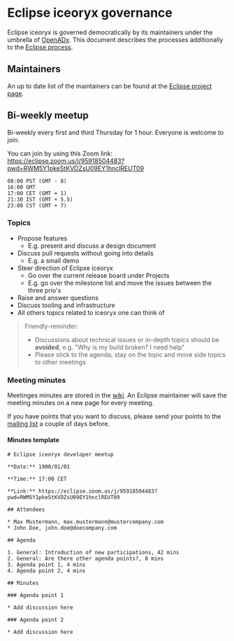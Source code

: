 # Eclipse iceoryx governance

Eclipse iceoryx is governed democratically by its maintainers under the umbrella of [OpenADx](https://openadx.eclipse.org/).
This document describes the processes additionally to the [Eclipse process](https://www.eclipse.org/projects/handbook/).

## Maintainers

An up to date list of the maintainers can be found at the [Eclipse project page](https://projects.eclipse.org/projects/technology.iceoryx/who).

## Bi-weekly meetup

Bi-weekly every first and third Thursday for 1 hour. Everyone is welcome to join.

You can join by using this Zoom link: https://eclipse.zoom.us/j/95918504483?pwd=RWM5Y1pkeStKVDZsU09EY1hnclREUT09

```
08:00 PST (GMT - 8)
16:00 GMT
17:00 CET (GMT + 1)
21:30 IST (GMT + 5.5)
23:00 CST (GMT + 7)
```

### Topics

* Propose features
  * E.g. present and discuss a design document
* Discuss pull requests without going into details
  * E.g. a small demo
* Steer direction of Eclipse iceoryx
  * Go over the current release board under Projects
  * E.g. go over the milestone list and move the issues between the three prio's
* Raise and answer questions
* Discuss tooling and infrastructure
* All others topics related to iceoryx one can think of

> Friendly-reminder:
>
> * Discussions about technical issues or in-depth topics should be **avoided**, e.g. "Why is my build broken? I need help"
> * Please stick to the agenda, stay on the topic and move side topics to other meetings

### Meeting minutes

Meetinges minutes are stored in the [wiki](https://github.com/eclipse/iceoryx/wiki/Developer-meetup).
An Eclipse maintainer will save the meeting minutes on a new page for every meeting.

If you have points that you want to discuss, please send your points to the [mailing list](mailto:iceoryx-dev@eclipse.org) a couple of days before.

#### Minutes template

```
# Eclipse iceoryx developer meetup

**Date:** 1900/01/01

**Time:** 17:00 CET

**Link:** https://eclipse.zoom.us/j/95918504483?pwd=RWM5Y1pkeStKVDZsU09EY1hnclREUT09

## Attendees

* Max Mustermann, max.mustermann@mustercompany.com
* John Doe, john.doe@doecompany.com

## Agenda

1. General: Introduction of new participations, 42 mins
2. General: Are there other agenda points?, 8 mins
3. Agenda point 1, 4 mins
4. Agenda point 2, 4 mins

## Minutes

### Agenda point 1

* Add discussion here

### Agenda point 2

* Add discussion here

```
